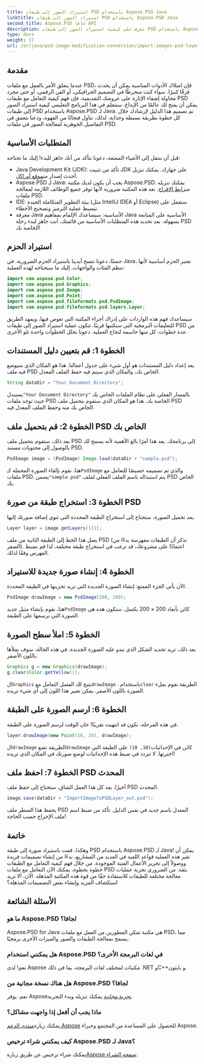 ```yaml
---
title: استيراد الصور إلى طبقات PSD باستخدام Aspose.PSD Java
linktitle: استيراد الصور إلى طبقات PSD باستخدام Aspose.PSD Java
second_title: Aspose.PSD جافا API
description: تعرف على كيفية استيراد الصور إلى طبقات PSD باستخدام Aspose.PSD لـ Java باستخدام هذا الدليل الشامل خطوة بخطوة.
type: docs
weight: 17
url: /ar/java/psd-image-modification-conversion/import-images-psd-layers/
---
```

## مقدمة
عندما يتعلق الأمر بالعمل مع ملفات PSD، فإن امتلاك الأدوات المناسبة يمكن أن يحدث فرقًا كبيرًا. سواء كنت منخرطًا في التصميم الجرافيكي، أو الفن الرقمي، أو حتى مجرد محاولة إضفاء الإثارة على عروضك التقديمية، فإن فهم كيفية التعامل مع طبقات PSD يمكن أن يفتح لك عالمًا من الإبداع. ستتعلم في هذا البرنامج التعليمي كيفية استيراد الصور إلى طبقات PSD باستخدام Aspose.PSD لـ Java. تم تصميم هذا الدليل لإرشادك خلال كل خطوة بطريقة بسيطة وجذابة. لذلك، تناول فنجانًا من القهوة، ودعنا نتعمق في التفاصيل الجوهرية لمعالجة الصور في ملفات PSD.
## المتطلبات الأساسية
قبل أن ننتقل إلى الأشياء الممتعة، دعونا نتأكد من أنك جاهز للبدء! إليك ما تحتاجه:
-  Java Development Kit (JDK): تأكد من تثبيت JDK على جهازك. يمكنك تنزيل أحدث إصدار من[موقع أوراكل](https://www.oracle.com/java/technologies/javase-jdk11-downloads.html).
-  Aspose.PSD لـ Java: يجب أن يكون لديك مكتبة Aspose.PSD. يمكنك تنزيله من[رابط الافراج](https://releases.aspose.com/psd/java/). تعد هذه المكتبة ضرورية لأنها توفر جميع الوظائف اللازمة لمعالجة ملفات PSD.
- IDE: بيئة التطوير المتكاملة الجيدة (مثل IntelliJ IDEA أو Eclipse) ستعمل على تبسيط عملية الترميز وتصحيح الأخطاء.
- معرفة Java الأساسية: سيساعدك الإلمام بمفاهيم Java الأساسية على المتابعة بسهولة.
بعد تحديد هذه المتطلبات الأساسية من قائمتك، أنت جاهز لبدء رحلة PSD الخاصة بك!
## استيراد الحزم
حسنًا، دعونا نتسخ أيدينا باستيراد الحزم الضرورية. في Java، تعتبر الحزم أساسية لأنها تنظم الفئات والواجهات. إليك ما ستحتاجه لهذه العملية:
```java
import com.aspose.psd.Color;
import com.aspose.psd.Graphics;
import com.aspose.psd.Image;
import com.aspose.psd.Point;
import com.aspose.psd.fileformats.psd.PsdImage;
import com.aspose.psd.fileformats.psd.layers.Layer;
```
سيساعدك فهم هذه الواردات على إدراك أجزاء المكتبة التي تغوص فيها، ويمهد الطريق للتعليمات البرمجية التي سنكتبها قريبًا.
تتكون عملية استيراد الصور إلى طبقات PSD من عدة خطوات، كل منها حاسمة لنجاح العملية. دعونا نحلل الخطوات واحدة تلو الأخرى.
## الخطوة 1: قم بتعيين دليل المستندات
يعد إعداد دليل المستندات هو أول شيء على جدول أعمالنا. هذا هو المكان الذي سيوضع فيه ملف PSD الخاص بك، والمكان الذي سيتم فيه حفظ الملف المعدل.
```java
String dataDir = "Your Document Directory";
```
 يستبدل`"Your Document Directory"` بالمسار الفعلي على نظام الملفات الخاص بك حيث توجد ملفات PSD الخاصة بك. هذا هو المكان الذي ستقوم بتحميل ملف PSD الخاص بك منه وحفظ الملف المعدل فيه.
## الخطوة 2: قم بتحميل ملف PSD الخاص بك
بعد ذلك، ستقوم بتحميل ملف PSD إلى برنامجك. يعد هذا أمرًا بالغ الأهمية لأنه يسمح لك بالوصول إلى محتويات مستند PSD.
```java
PsdImage image = (PsdImage) Image.load(dataDir + "sample.psd");
```
 هنا، نقوم بإلقاء الصورة المحملة كـ`PsdImage` والذي تم تصميمه خصيصًا للتعامل مع ملفات PSD. يضمن`"sample.psd"` يتم استبداله باسم الملف الفعلي لملف PSD الخاص بك.
## الخطوة 3: استخراج طبقة من صورة PSD
بعد تحميل الصورة، ستحتاج إلى استخراج الطبقة المحددة التي تنوي إضافة صورتك إليها. 
```java
Layer layer = image.getLayers()[1];
```
يصل هذا الخط إلى الطبقة الثانية من ملف PSD (تذكر أن الطبقات مفهرسة بدءًا من الصفر). اعتمادًا على مشروعك، قد ترغب في استخراج طبقة مختلفة، لذا قم بضبط الفهرس وفقًا لذلك.
## الخطوة 4: إنشاء صورة جديدة للاستيراد
الآن يأتي الجزء الممتع: إنشاء الصورة الجديدة التي تريد تخزينها في الطبقة المحددة. 
```java
PsdImage drawImage = new PsdImage(200, 200);
```
 هنا، نقوم بإنشاء مثيل جديد`PsdImage` كائن بأبعاد 200 × 200 بكسل. ستكون هذه هي الصورة التي نرسمها على الطبقة.
## الخطوة 5: املأ سطح الصورة
بعد ذلك، تريد تحديد الشكل الذي تبدو عليه الصورة الجديدة. في هذه الحالة، سوف نملأها باللون الأصفر.
```java
Graphics g = new Graphics(drawImage);
g.clear(Color.getYellow());
```
 ال`Graphics` يتيح لك الفصل التعامل مع`drawImage` . باستخدام`clear` الطريقة نقوم بملء الصورة باللون الأصفر. يمكن تغيير هذا اللون إلى أي شيء تريده.
## الخطوة 6: ارسم الصورة على الطبقة
في هذه المرحلة، تكون قد انتهيت تقريبًا! حان الوقت لرسم الصورة على الطبقة.
```java
layer.drawImage(new Point(10, 10), drawImage);
```
 ال`drawImage` الطريقة تضع`drawImage` كائن في الإحداثيات`(10, 10)` على الطبقة التي اخترتها. لا تتردد في ضبط هذه الإحداثيات لوضع صورتك في المكان الذي تريده!
## الخطوة 7: احفظ ملف PSD المحدث
أخيرًا، بعد كل هذا العمل الشاق، ستحتاج إلى حفظ ملف PSD المحدث. 
```java
image.save(dataDir + "ImportImageToPSDLayer_out.psd");
```
يحفظ هذا السطر ملف PSD المعدل باسم جديد في نفس الدليل. تأكد من ضبط اسم ملف الإخراج حسب الحاجة!
## خاتمة
وهكذا، قمت باستيراد صورة إلى طبقة PSD باستخدام Aspose.PSD لـ Java! يمكن أن تغير هذه العملية قواعد اللعبة في العديد من المشاريع، بدءًا من إنشاء تصميمات فريدة ووصولاً إلى تحرير الأعمال الفنية الموجودة. من خلال فهم كيفية التعامل مع الطبقات خطوة بخطوة، يمكنك الآن التعامل مع ملفات PSD بثقة. من الضروري تجربة عمليات معالجة مختلفة للطبقات للاستفادة حقًا من قوة هذه المكتبة المذهلة. الآن، ألا تريد استكشاف المزيد وإنشاء بعض التصميمات المذهلة؟

## الأسئلة الشائعة
### ما هو Aspose.PSD لجافا؟
Aspose.PSD for Java هي مكتبة تمكن المطورين من العمل مع ملفات PSD، مما يسمح بمعالجة الطبقات والصور والميزات الأخرى برمجيًا.
### هل يمكنني استخدام Aspose.PSD في لغات البرمجة الأخرى؟
نعم! لدى Aspose مكتبات لمختلف لغات البرمجة، بما في ذلك .NET وC++و بايثون.
### هل هناك نسخة مجانية من Aspose.PSD لجافا؟
 نعم، يوفر Aspose[تجربة مجانية](https://releases.aspose.com/) يمكنك تنزيله وبدء التجربة.
### ماذا يجب أن أفعل إذا واجهت مشاكل؟
 يمكنك زيارة[منتدى الدعم Aspose](https://forum.aspose.com/c/psd/34) للحصول على المساعدة من المجتمع وخبراء Aspose.
### كيف يمكنني شراء ترخيص Aspose.PSD لـ Java؟
 يمكنك شراء ترخيص عن طريق زيارة[Aspose صفحة الشراء](https://purchase.aspose.com/buy).